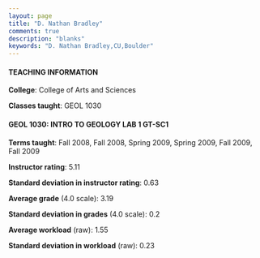 ```yaml
---
layout: page
title: "D. Nathan Bradley" 
comments: true
description: "blanks"
keywords: "D. Nathan Bradley,CU,Boulder"
---
```

<head>
<script src="https://ajax.googleapis.com/ajax/libs/jquery/2.1.3/jquery.min.js"></script>
<script src="https://dl.dropboxusercontent.com/s/pc42nxpaw1ea4o9/highcharts.js?dl=0"></script>
<!-- <script src="../assets/js/highcharts.js"></script> -->
<style type="text/css">@font-face {
	font-family: "Bebas Neue";
	src: url(https://www.filehosting.org/file/details/544349/BebasNeue Regular.otf) format("opentype");
	}
	h1.Bebas { 
		font-family: "Bebas Neue", Verdana, Tahoma;
	}
</style>
</head>
	   
#### TEACHING INFORMATION

**College**: College of Arts and Sciences

**Classes taught**: GEOL 1030

#### GEOL 1030: INTRO TO GEOLOGY LAB 1 GT-SC1

**Terms taught**: Fall 2008, Fall 2008, Spring 2009, Spring 2009, Fall 2009, Fall 2009

**Instructor rating**: 5.11

**Standard deviation in instructor rating**: 0.63

**Average grade** (4.0 scale): 3.19

**Standard deviation in grades** (4.0 scale): 0.2

**Average workload** (raw): 1.55

**Standard deviation in workload** (raw): 0.23

